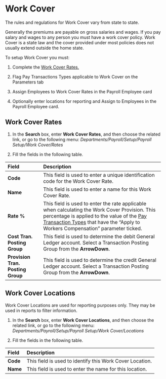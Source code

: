 # Work Cover

The rules and regulations for Work Cover vary from state to state.  

Generally the premiums are payable on gross salaries and wages.  If you pay salary and wages to any person you must have a work cover policy.  Work Cover is a state law and the cover provided under most policies does not usually extend outside the home state.

To setup Work Cover you must:

1.	Complete the [Work Cover Rates.](#work-cover-rates)

2.	Flag Pay Transactions Types applicable to Work Cover on the Parameters tab

3.	Assign Employees to Work Cover Rates in the Payroll Employee card

4.	Optionally enter locations for reporting and Assign to Employees in the Payroll Employee card.


## Work Cover Rates

1. In the **Search** box, enter **Work Cover Rates**, and then choose the related link, or go to the following menu: *Departments/Payroll/Setup/Payroll Setup/Work Cover/Rates*

2. Fill the fields in the following table.

|Field|Description|  
|:---------------------------------|:---------------------------------------|  
|**Code**|	This field is used to enter a unique identification code for the Work Cover Rate.
|**Name**|	This field is used to enter a name for this Work Cover Rate.
|**Rate %**|	This field is used to enter the rate applicable when calculating the Work Cover Provision.  This percentage is applied to the value of the [Pay Transaction Types](au-payroll-setup-pay-transaction-types.md) that have the “Apply to Workers Compensation” parameter ticked.
|**Cost Tran. Posting Group**|	This field is used to determine the debit General Ledger account.  Select a Transaction Posting Group from the **ArrowDown**.
|**Provision Tran. Posting Group**|	This field is used to determine the credit General Ledger account. Select a Transaction Posting Group from the **ArrowDown**.


## Work Cover Locations

Work Cover Locations are used for reporting purposes only. They may be used in reports to filter information.

1. In the **Search** box, enter **Work Cover Locations**, and then choose the related link, or go to the following menu: *Departments/Payroll/Setup/Payroll Setup/Work Cover/Locations*

2. Fill the fields in the following table.

|Field|Description|  
|:---------------------------------|:---------------------------------------|  
|**Code**|	This field is used to identify this Work Cover Location.
|**Name**|	This field is used to enter the name for this location.
 
